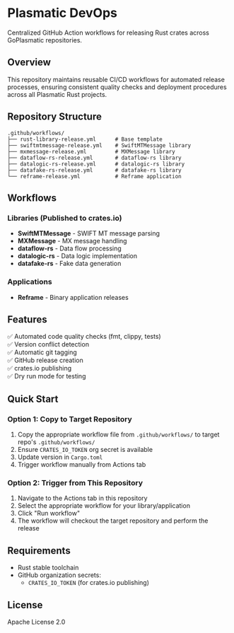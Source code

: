 # Plasmatic DevOps

Centralized GitHub Action workflows for releasing Rust crates across GoPlasmatic repositories.

## Overview

This repository maintains reusable CI/CD workflows for automated release processes, ensuring consistent quality checks and deployment procedures across all Plasmatic Rust projects.

## Repository Structure

```
.github/workflows/
├── rust-library-release.yml      # Base template
├── swiftmtmessage-release.yml    # SwiftMTMessage library
├── mxmessage-release.yml         # MXMessage library
├── dataflow-rs-release.yml       # dataflow-rs library
├── datalogic-rs-release.yml      # datalogic-rs library
├── datafake-rs-release.yml       # datafake-rs library
└── reframe-release.yml           # Reframe application
```

## Workflows

### Libraries (Published to crates.io)
- **SwiftMTMessage** - SWIFT MT message parsing
- **MXMessage** - MX message handling  
- **dataflow-rs** - Data flow processing
- **datalogic-rs** - Data logic implementation
- **datafake-rs** - Fake data generation

### Applications
- **Reframe** - Binary application releases

## Features

✅ Automated code quality checks (fmt, clippy, tests)  
✅ Version conflict detection  
✅ Automatic git tagging  
✅ GitHub release creation  
✅ crates.io publishing  
✅ Dry run mode for testing  

## Quick Start

### Option 1: Copy to Target Repository
1. Copy the appropriate workflow file from `.github/workflows/` to target repo's `.github/workflows/`
2. Ensure `CRATES_IO_TOKEN` org secret is available
3. Update version in `Cargo.toml`
4. Trigger workflow manually from Actions tab

### Option 2: Trigger from This Repository
1. Navigate to the Actions tab in this repository
2. Select the appropriate workflow for your library/application
3. Click "Run workflow"
4. The workflow will checkout the target repository and perform the release

## Requirements

- Rust stable toolchain
- GitHub organization secrets:
  - `CRATES_IO_TOKEN` (for crates.io publishing)

## License

Apache License 2.0